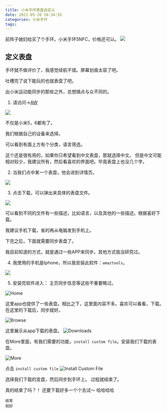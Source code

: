 ```yaml
---
title: 小米手环表盘自定义
date: 2021-05-20 16:34:55
categories: 小米手环
tags:
---
```


   前阵子媳妇给买了个手环。小米手环5NFC，价格还可以。
![](https://i.loli.net/2021/05/20/pSb2DolBKGYfd38.jpg)
   
## 定义表盘

手环就不做评价了，我感觉续航不错。屏幕划痕太容了吧。

吐槽完了说下能玩的也就表盘了吧。

出小米运动能同步的那些之外，总想搞点与众不同的。

1. 请访问->[AW](https://amazfitwatchfaces.com/)

![](https://i.loli.net/2021/05/20/aYhGMESFAt3PHpq.png)

不仅是小米5，6都有了。

我们根据自己的设备来选择。

可以看到有面上方有个分类，语言筛选。 

这个还是很有用的，如果你只希望看到中文表盘，那就选择中文。 
但是中文可能相对较少，我建议所有，然后看喜欢的界面吧。毕竟表盘上也没几个字。

2. 当我们点中某一个表盘，他会进到详情页。

![](https://i.loli.net/2021/05/20/jKSMhXgiu8HLRy3.png)

3. 点击下载，可以弹出来具体的表盘文件。

![](https://i.loli.net/2021/05/20/nsa9xkZdiuTlcmI.png)

可以看到不同的文件有一些描述，比如语言，以及其他的一些描述。根据喜好下载。

我建议手机下载，省的再从电脑发到手机上。

下完之后，下面就需要同步表盘了。

我目前知道的方式，就是通过一些APP来同步。其他方式我没研究过。

4. 我使用的手机是Iphone，所以我安装此软件：`amaztools`。

![](https://i.loli.net/2021/05/20/pmMfVPBR3AC1dIY.jpg)

5. 安装完软件进入：
主页同步信息等这些不重要略过。

![Home](https://i.loli.net/2021/05/20/zpkCwt9GxTjAsLE.png)

这里app也提供了一些表盘。相比之下，这里面内容不多。喜欢可以看看，下载。在这里的下载后，同步就好。

![Browse](https://i.loli.net/2021/05/20/9MGnzhjtbpogfld.png)

这里展示从app下载的表盘。
![Downloads](https://i.loli.net/2021/05/20/PdufqrKl7JSYAoM.png)

在More里面，有我们需要的功能，`install custom file`。安装我们下载的表盘。

![More](https://i.loli.net/2021/05/20/pMEZWwuaSqhRdvA.png)

点击 `install custom file`
![Install Custom File](https://i.loli.net/2021/05/20/AMHrGvTR8N4ks29.png)

选择我们下载的变盘，然后同步到手环上。 过程就结束了。

真的结束了吗？！ 还要下载好多一个个去试～ 哈哈哈哈

	结束
	祝好